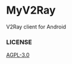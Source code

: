 # MyV2Ray
V2Ray client for Android

### LICENSE
[AGPL-3.0](https://github.com/myv2ray/MyV2Ray/blob/master/LICENSE)
